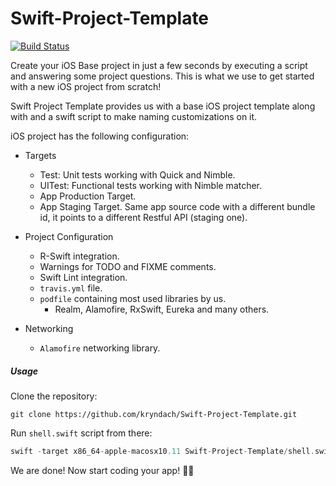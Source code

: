 # Swift-Project-Template

[![Build Status](https://travis-ci.org/kryndach/Swift-Project-Template.svg?branch=master)](https://travis-ci.org/kryndach/Swift-Project-Template)

Create your iOS Base project in just a few seconds by executing a script and answering some project questions. This is what we use to get started with a new iOS project from scratch!

Swift Project Template provides us with a base iOS project template along with and a swift script to make naming customizations on it.

iOS project has the following configuration:

* Targets
  * Test: Unit tests working with Quick and Nimble.
  * UITest: Functional tests working with Nimble matcher.
  * App Production Target.
  * App Staging Target. Same app source code with a different bundle id, it points to a different Restful API (staging one).

* Project Configuration
  * R-Swift integration.
  * Warnings for TODO and FIXME comments.
  * Swift Lint integration.
  * `travis.yml` file.
  * `podfile` containing most used libraries by us.
    - Realm, Alamofire, RxSwift, Eureka and many others.

* Networking
  * `Alamofire` networking library.

##### Usage

Clone the repository:

```shell
git clone https://github.com/kryndach/Swift-Project-Template.git
```
Run `shell.swift` script from there:

```swift
swift -target x86_64-apple-macosx10.11 Swift-Project-Template/shell.swift
```

We are done! Now start coding your app! 🍻🍻
